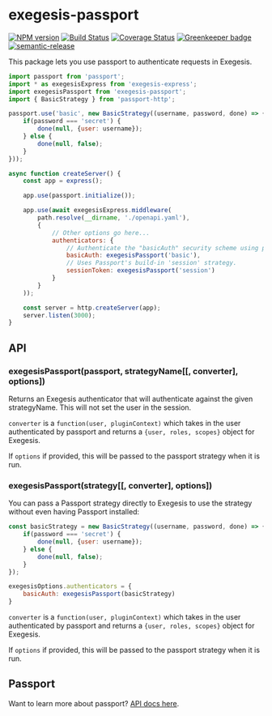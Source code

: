 # exegesis-passport

[![NPM version](https://badge.fury.io/js/exegesis-passport.svg)](https://npmjs.org/package/exegesis-passport)
[![Build Status](https://travis-ci.org/exegesis-js/exegesis-passport.svg)](https://travis-ci.org/exegesis-js/exegesis-passport)
[![Coverage Status](https://coveralls.io/repos/exegesis-js/exegesis-passport/badge.svg)](https://coveralls.io/r/exegesis-js/exegesis-passport)
[![Greenkeeper badge](https://badges.greenkeeper.io/exegesis-js/exegesis-passport.svg)](https://greenkeeper.io/)
[![semantic-release](https://img.shields.io/badge/%20%20%F0%9F%93%A6%F0%9F%9A%80-semantic--release-e10079.svg)](https://github.com/semantic-release/semantic-release)

This package lets you use passport to authenticate requests in Exegesis.

```js
import passport from 'passport';
import * as exegesisExpress from 'exegesis-express';
import exegesisPassport from 'exegesis-passport';
import { BasicStrategy } from 'passport-http';

passport.use('basic', new BasicStrategy((username, password, done) => {
    if(password === 'secret') {
        done(null, {user: username});
    } else {
        done(null, false);
    }
}));

async function createServer() {
    const app = express();

    app.use(passport.initialize());

    app.use(await exegesisExpress.middleware(
        path.resolve(__dirname, './openapi.yaml'),
        {
            // Other options go here...
            authenticators: {
                // Authenticate the "basicAuth" security scheme using passport's 'basic' strategy.
                basicAuth: exegesisPassport('basic'),
                // Uses Passport's build-in 'session' strategy.
                sessionToken: exegesisPassport('session')
            }
        }
    ));

    const server = http.createServer(app);
    server.listen(3000);
}
```

## API

### exegesisPassport(passport, strategyName[[, converter], options])

Returns an Exegesis authenticator that will authenticate against the given strategyName.
This will not set the user in the session.

`converter` is a `function(user, pluginContext)` which takes in the user
authenticated by passport and returns a `{user, roles, scopes}` object for
Exegesis.

If `options` if provided, this will be passed to the passport strategy when
it is run.

### exegesisPassport(strategy[[, converter], options])

You can pass a Passport strategy directly to Exegesis to use the strategy without even
having Passport installed:

```js
const basicStrategy = new BasicStrategy((username, password, done) => {
    if(password === 'secret') {
        done(null, {user: username});
    } else {
        done(null, false);
    }
});

exegesisOptions.authenticators = {
    basicAuth: exegesisPassport(basicStrategy)
}
```

`converter` is a `function(user, pluginContext)` which takes in the user
authenticated by passport and returns a `{user, roles, scopes}` object for
Exegesis.

If `options` if provided, this will be passed to the passport strategy when
it is run.

## Passport

Want to learn more about passport?  [API docs here](https://github.com/jwalton/passport-api-docs).
